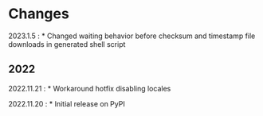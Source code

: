 # Changes

2023.1.5
:    * Changed waiting behavior before checksum and timestamp file downloads in generated shell script

## 2022

2022.11.21
:    * Workaround hotfix disabling locales

2022.11.20
:    * Initial release on PyPI

